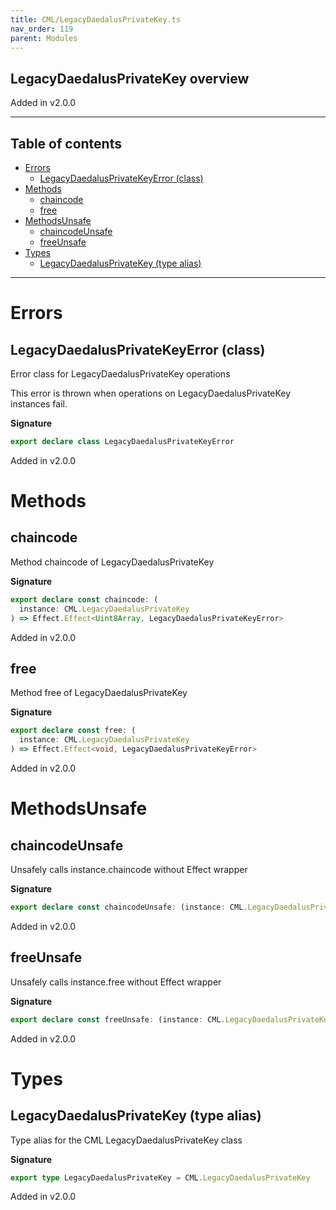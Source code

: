 ```yaml
---
title: CML/LegacyDaedalusPrivateKey.ts
nav_order: 119
parent: Modules
---
```


## LegacyDaedalusPrivateKey overview

Added in v2.0.0

---

<h2 class="text-delta">Table of contents</h2>

- [Errors](#errors)
  - [LegacyDaedalusPrivateKeyError (class)](#legacydaedalusprivatekeyerror-class)
- [Methods](#methods)
  - [chaincode](#chaincode)
  - [free](#free)
- [MethodsUnsafe](#methodsunsafe)
  - [chaincodeUnsafe](#chaincodeunsafe)
  - [freeUnsafe](#freeunsafe)
- [Types](#types)
  - [LegacyDaedalusPrivateKey (type alias)](#legacydaedalusprivatekey-type-alias)

---

# Errors

## LegacyDaedalusPrivateKeyError (class)

Error class for LegacyDaedalusPrivateKey operations

This error is thrown when operations on LegacyDaedalusPrivateKey instances fail.

**Signature**

```ts
export declare class LegacyDaedalusPrivateKeyError
```

Added in v2.0.0

# Methods

## chaincode

Method chaincode of LegacyDaedalusPrivateKey

**Signature**

```ts
export declare const chaincode: (
  instance: CML.LegacyDaedalusPrivateKey
) => Effect.Effect<Uint8Array, LegacyDaedalusPrivateKeyError>
```

Added in v2.0.0

## free

Method free of LegacyDaedalusPrivateKey

**Signature**

```ts
export declare const free: (
  instance: CML.LegacyDaedalusPrivateKey
) => Effect.Effect<void, LegacyDaedalusPrivateKeyError>
```

Added in v2.0.0

# MethodsUnsafe

## chaincodeUnsafe

Unsafely calls instance.chaincode without Effect wrapper

**Signature**

```ts
export declare const chaincodeUnsafe: (instance: CML.LegacyDaedalusPrivateKey) => Uint8Array
```

Added in v2.0.0

## freeUnsafe

Unsafely calls instance.free without Effect wrapper

**Signature**

```ts
export declare const freeUnsafe: (instance: CML.LegacyDaedalusPrivateKey) => void
```

Added in v2.0.0

# Types

## LegacyDaedalusPrivateKey (type alias)

Type alias for the CML LegacyDaedalusPrivateKey class

**Signature**

```ts
export type LegacyDaedalusPrivateKey = CML.LegacyDaedalusPrivateKey
```

Added in v2.0.0
